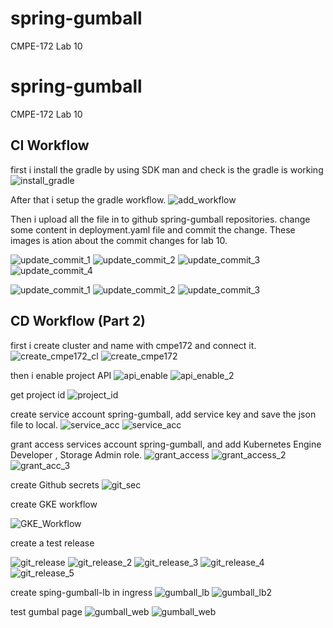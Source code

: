# spring-gumball
CMPE-172 Lab 10
# spring-gumball
CMPE-172 Lab 10

## CI Workflow 
first i install the gradle by using SDK man and check is the gradle is working
![install_gradle](https://github.com/wwywyyg/spring-gumball/blob/main/images/sdk_gradle.png)

After that i setup the gradle workflow.
![add_workflow](https://github.com/wwywyyg/spring-gumball/blob/main/images/add_gradle_workflow.png)

Then i upload all the file in to github spring-gumball repositories.
change some content in deployment.yaml file and commit the change.
These images is ation about the commit changes for lab 10.

![update_commit_1](https://github.com/wwywyyg/spring-gumball/blob/main/images/CI_Workflow.png)
![update_commit_2](https://github.com/wwywyyg/spring-gumball/blob/main/images/CI_Workflow_2.png)
![update_commit_3](https://github.com/wwywyyg/spring-gumball/blob/main/images/CI_Workflow_3.png)
![update_commit_4](https://github.com/wwywyyg/spring-gumball/blob/main/images/CI_Workflow_4.png)

![update_commit_1](https://github.com/wwywyyg/spring-gumball/blob/main/images/update_deployment.png)
![update_commit_2](https://github.com/wwywyyg/spring-gumball/blob/main/images/update_deployment_2.png)
![update_commit_3](https://github.com/wwywyyg/spring-gumball/blob/main/images/update_deployment_3.png)




## CD Workflow (Part 2)
first i create cluster and name with cmpe172 and connect it.
![create_cmpe172_cl](https://github.com/wwywyyg/spring-gumball/blob/main/images/GKE_services.png)
![create_cmpe172](https://github.com/wwywyyg/spring-gumball/blob/main/images/connect_cmpe172.png)

then i enable project API
![api_enable](https://github.com/wwywyyg/spring-gumball/blob/main/images/enable_api.png)
![api_enable_2](https://github.com/wwywyyg/spring-gumball/blob/main/images/enable_api.png)

get project id
![project_id](https://github.com/wwywyyg/spring-gumball/blob/main/images/project_id.png)

create service account spring-gumball, add service key and save the json file to local.
![service_acc](https://github.com/wwywyyg/spring-gumball/blob/main/images/service_account.png)
![service_acc](https://github.com/wwywyyg/spring-gumball/blob/main/images/server_account_2.png)

grant access services account spring-gumball, and add Kubernetes Engine Developer , Storage Admin role.
![grant_access](https://github.com/wwywyyg/spring-gumball/blob/main/images/grant_acess.png)
![grant_access_2](https://github.com/wwywyyg/spring-gumball/blob/main/images/grant_acess_2.png)
![grant_acc_3](https://github.com/wwywyyg/spring-gumball/blob/main/images/grant_acess_3.png)

create Github secrets
![git_sec](https://github.com/wwywyyg/spring-gumball/blob/main/images/git_secret.png)

create GKE workflow

![GKE_Workflow](https://github.com/wwywyyg/spring-gumball/blob/main/images/gke_workflow.png)

create a test release

![git_release](https://github.com/wwywyyg/spring-gumball/blob/main/images/git_release.png)
![git_release_2](https://github.com/wwywyyg/spring-gumball/blob/main/images/git_release_2.png)
![git_release_3](https://github.com/wwywyyg/spring-gumball/blob/main/images/git_release_3.png)
![git_release_4](https://github.com/wwywyyg/spring-gumball/blob/main/images/git_release_4.png)
![git_release_5](https://github.com/wwywyyg/spring-gumball/blob/main/images/git_release_5.png)

create sping-gumball-lb in ingress
![gumball_lb](https://github.com/wwywyyg/spring-gumball/blob/main/images/ingress.png)
![gumball_lb2](https://github.com/wwywyyg/spring-gumball/blob/main/images/ingress_2.png)

test gumbal page 
![gumball_web](https://github.com/wwywyyg/spring-gumball/blob/main/images/result.png)
![gumball_web](https://github.com/wwywyyg/spring-gumball/blob/main/images/result_2_withoutIP.png)
